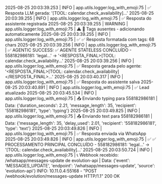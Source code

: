 2025-08-25 20:03:39.253 | INFO     | app.utils.logger:log_with_emoji:75 | ✅ Resposta LLM gerada: '[TOOL: calendar.check_availability]...'
2025-08-25 20:03:39.255 | INFO     | app.utils.logger:log_with_emoji:75 | ✅ Resposta do assistente registrada
2025-08-25 20:03:39.255 | WARNING  | app.utils.logger:log_with_emoji:75 | ⚠️ 🔧 Tags ausentes - adicionando automaticamente
2025-08-25 20:03:39.255 | INFO     | app.utils.logger:log_with_emoji:75 | ✅ ✅ Resposta formatada com tags: 68 chars
2025-08-25 20:03:39.256 | INFO     | app.utils.logger:log_with_emoji:75 | ✅ AGENTIC SUCCESS: ✅ AGENTE STATELESS CONCLUÍDO - 558182986181: 'legal...' -> '<RESPOSTA_FINAL>[TOOL: calendar.check_availability...'
2025-08-25 20:03:39.256 | INFO     | app.utils.logger:log_with_emoji:75 | ✅ Resposta gerada pelo agente: '<RESPOSTA_FINAL>[TOOL: calendar.check_availability]</RESPOSTA_FINAL>...'
2025-08-25 20:03:40.317 | INFO     | app.utils.logger:log_with_emoji:75 | ✅ Resposta do assistente salva
2025-08-25 20:03:40.891 | INFO     | app.utils.logger:log_with_emoji:75 | ✅ Lead atualizado
2025-08-25 20:03:45.534 | INFO     | app.utils.logger:log_with_emoji:75 | 📤 Enviando typing para 558182986181 | Data: {'duration_seconds': 2.21, 'message_length': 35, 'recipient': '558182986181', 'type': 'typing'}
2025-08-25 20:03:49.825 | INFO     | app.utils.logger:log_with_emoji:75 | 📤 Enviando text para 558182986181 | Data: {'message_length': 35, 'delay_used': 2.01, 'recipient': '558182986181', 'type': 'text'}
2025-08-25 20:03:49.826 | INFO     | app.utils.logger:log_with_emoji:75 | ✅ Resposta enviada via WhatsApp
2025-08-25 20:03:49.826 | INFO     | app.utils.logger:log_with_emoji:75 | ✅ ✅ PROCESSAMENTO PRINCIPAL CONCLUÍDO - 558182986181: 'legal...' -> '[TOOL: calendar.check_availability]...'
2025-08-25 20:03:50.724 | INFO     | app.utils.logger:log_with_emoji:75 | 📞 Webhook recebido: /whatsapp/messages-update de evolution-api | Data: {'event': 'MESSAGES_UPDATE', 'endpoint': '/whatsapp/messages-update', 'source': 'evolution-api'}
INFO:     10.11.0.4:55168 - "POST /webhook/evolution/messages-update HTTP/1.1" 200 OK